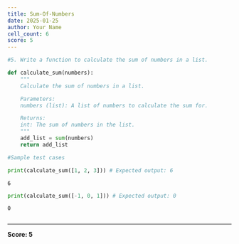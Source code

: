 ```yaml
---
title: Sum-Of-Numbers
date: 2025-01-25
author: Your Name
cell_count: 6
score: 5
---
```


```python
#5. Write a function to calculate the sum of numbers in a list.
```


```python
def calculate_sum(numbers):
    """
    Calculate the sum of numbers in a list.

    Parameters:
    numbers (list): A list of numbers to calculate the sum for.

    Returns:
    int: The sum of numbers in the list.
    """
    add_list = sum(numbers)
    return add_list
```


```python
#Sample test cases
```


```python
print(calculate_sum([1, 2, 3])) # Expected output: 6
```

    6



```python
print(calculate_sum([-1, 0, 1])) # Expected output: 0
```

    0



```python

```


---
**Score: 5**
